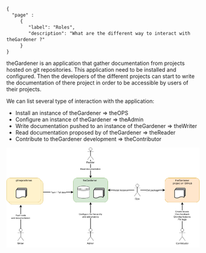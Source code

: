 ```thegardener
{
  "page" :
     {
        "label": "Roles",
        "description": "What are the different way to interact with theGardener ?"
     }
}
```


theGardener is an application that gather documentation from projects hosted on git repositories. This application need to be installed and configured. Then the developers of the different projects can start to write the documentation of there project in order to be accessible by users of their projects.

We can list several type of interaction with the application:     

- Install an instance of theGardener => theOPS 
- Configure an instance of theGardener => theAdmin
- Write documentation pushed to an instance of theGardener => theWriter 
- Read documentation proposed by of theGardener => theReader
- Contribute to theGardener development => theContributor

![Roles](../assets/images/theGardener_project_roles.png)
